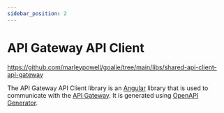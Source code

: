 ```yaml
---
sidebar_position: 2
---
```


# API Gateway API Client
https://github.com/marleypowell/goalie/tree/main/libs/shared-api-client-api-gateway

The API Gateway API Client library is an [Angular](https://angular.io/) library that is used to communicate with the [API Gateway](../../project-structure/services/api-gateway). It is generated using [OpenAPI Generator](https://openapi-generator.tech/).
